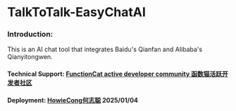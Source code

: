 # TalkToTalk-EasyChatAI

### Introduction: 
This is an AI chat tool that integrates Baidu's Qianfan and Alibaba's Qianyitongwen.

#### Technical Support: [FunctionCat active developer community 函数猫活跃开发者社区](https://functioncat.cn/) 

#### Deployment: [HowieCong何志聪](https://bonjour.bio/zh/howiecong)  2025/01/04
